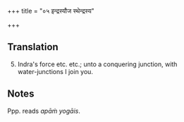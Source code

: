 +++
title = "०५ इन्द्रस्यौज स्थेन्द्रस्य"

+++
## Translation
5. Indra's force etc. etc.; unto a conquering junction, with  
water-junctions I join you.

## Notes
Ppp. reads *apāṁ yogāis*.
